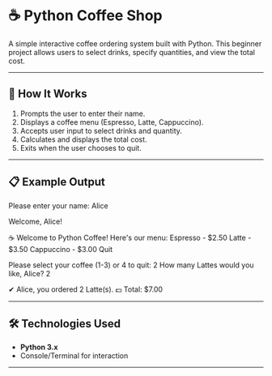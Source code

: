 # ☕ Python Coffee Shop

A simple interactive coffee ordering system built with Python. This beginner project allows users to select drinks, specify quantities, and view the total cost.

---

## 🚀 How It Works

1. Prompts the user to enter their name.
2. Displays a coffee menu (Espresso, Latte, Cappuccino).
3. Accepts user input to select drinks and quantity.
4. Calculates and displays the total cost.
5. Exits when the user chooses to quit.

---

## 📋 Example Output

Please enter your name: Alice

Welcome, Alice!

☕ Welcome to Python Coffee!
Here's our menu:
Espresso - $2.50
Latte - $3.50
Cappuccino - $3.00
Quit

Please select your coffee (1-3) or 4 to quit: 2
How many Lattes would you like, Alice? 2

✔ Alice, you ordered 2 Latte(s).
💵 Total: $7.00

---

## 🛠️ Technologies Used

- **Python 3.x**
- Console/Terminal for interaction

---
